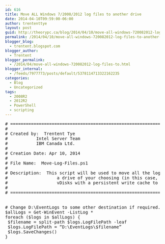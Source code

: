 ```yaml
---
id: 616
title: Move ALL Windows 7/2008/2012 log files to another drive
date: 2014-04-10T09:59:00-06:00
author: trententtye
layout: post
guid: http://theorypc.ca/blog/2014/04/10/move-all-windows-720082012-log-files-to-another-drive/
permalink: /2014/04/10/move-all-windows-720082012-log-files-to-another-drive/
blogger_blog:
  - trentent.blogspot.com
blogger_author:
  - Trentent
blogger_permalink:
  - /2014/04/move-all-windows-720082012-log-files-to.html
blogger_internal:
  - /feeds/7977773/posts/default/5378114713322162235
categories:
  - Blog
  - Uncategorized
tags:
  - 2008R2
  - 2012R2
  - PowerShell
  - scripting
---
```

<pre class="lang:ps decode:true "># ===========================================================================================================
#
# Created by:  Trentent Tye
#           Intel Server Team
#           IBM Canada Ltd.
#
# Creation Date: Apr 10, 2014
#
# File Name:  Move-Log-Files.ps1
#
# Description:  This script will be used to move all the log files from the default SYSTEMDRIVE to
#                   a drive of your choosing (in this case, D:\EventLogs).  We use this for non-persistent
#                   vDisks with a persistent write cache to keep these logs for troubleshooting purposes.
#
# ===========================================================================================================


# Change D:\EventLogs to some other destination if required.
$allLogs = Get-WinEvent -ListLog *
foreach ($logs in $allLogs) {
 $filename = split-path $logs.LogFilePath -leaf
 $logs.LogFilePath = “D:\EventLogs\$filename”
 $logs.SaveChanges()
}</pre>

&nbsp;

<!-- AddThis Advanced Settings generic via filter on the_content -->

<!-- AddThis Share Buttons generic via filter on the_content -->